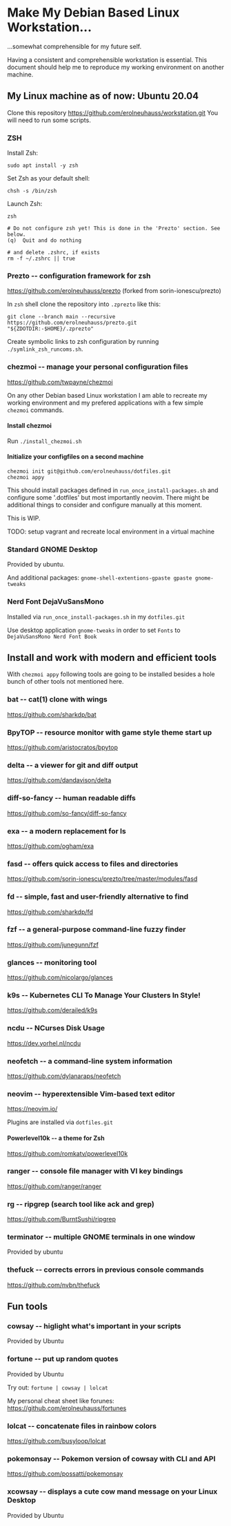 # Make My Debian Based Linux Workstation...
...somewhat comprehensible for my future self.

Having a consistent and comprehensible workstation is essential.
This document should help me to reproduce my working environment on another
machine.


## My Linux machine as of now: Ubuntu 20.04
Clone this repository https://github.com/erolneuhauss/workstation.git
You will need to run some scripts.

### ZSH
Install Zsh:
```console
sudo apt install -y zsh
```

Set Zsh as your default shell:
```console
chsh -s /bin/zsh
```

Launch Zsh:
```console
zsh

# Do not configure zsh yet! This is done in the 'Prezto' section. See below.
(q)  Quit and do nothing

# and delete .zshrc, if exists
rm -f ~/.zshrc || true
```

### Prezto -- configuration framework for zsh
https://github.com/erolneuhauss/prezto (forked from sorin-ionescu/prezto)

In `zsh` shell clone the repository into `.zprezto` like this:
```console
git clone --branch main --recursive https://github.com/erolneuhauss/prezto.git "${ZDOTDIR:-$HOME}/.zprezto"
```

Create symbolic links to zsh configuration by running `./symlink_zsh_runcoms.sh`.

### chezmoi -- manage your personal configuration files
https://github.com/twpayne/chezmoi

On any other Debian based Linux workstation I am able to recreate my working
environment and my prefered applications with a few simple `chezmoi` commands.

#### Install chezmoi
Run `./install_chezmoi.sh`

#### Initialize your configfiles on a second machine
```console
chezmoi init git@github.com/erolneuhauss/dotfiles.git
chezmoi appy
```

This should install packages defined in `run_once_install-packages.sh` and
configure some '.dotfiles' but most importantly neovim.
There might be additional things to
consider and configure manually at this moment.

This is WIP.

TODO: setup vagrant and recreate local environment in a virtual machine

### Standard GNOME Desktop
Provided by ubuntu.

And additional packages:
`gnome-shell-extentions-gpaste gpaste gnome-tweaks`


### Nerd Font DejaVuSansMono
Installed via `run_once_install-packages.sh` in my `dotfiles.git`

Use desktop application `gnome-tweaks` in order to set `Fonts` to
`DejaVuSansMono Nerd Font Book`


## Install and work with modern and efficient tools
With `chezmoi appy` following tools are going to be installed besides a hole
bunch of other tools not mentioned here.

### bat -- cat(1) clone with wings
https://github.com/sharkdp/bat


### BpyTOP -- resource monitor with game style theme start up
https://github.com/aristocratos/bpytop


### delta -- a viewer for git and diff output
https://github.com/dandavison/delta


### diff-so-fancy -- human readable diffs
https://github.com/so-fancy/diff-so-fancy


### exa -- a modern replacement for ls
https://github.com/ogham/exa


### fasd -- offers quick access to files and directories
https://github.com/sorin-ionescu/prezto/tree/master/modules/fasd


### fd -- simple, fast and user-friendly alternative to find
https://github.com/sharkdp/fd


### fzf -- a general-purpose command-line fuzzy finder
https://github.com/junegunn/fzf


### glances -- monitoring tool
https://github.com/nicolargo/glances


### k9s -- Kubernetes CLI To Manage Your Clusters In Style!
https://github.com/derailed/k9s


### ncdu -- NCurses Disk Usage
https://dev.yorhel.nl/ncdu


### neofetch -- a command-line system information
https://github.com/dylanaraps/neofetch


### neovim -- hyperextensible Vim-based text editor
https://neovim.io/

Plugins are installed via `dotfiles.git`


#### Powerlevel10k -- a theme for Zsh
https://github.com/romkatv/powerlevel10k


### ranger -- console file manager with VI key bindings
https://github.com/ranger/ranger


### rg -- ripgrep (search tool like ack and grep)
https://github.com/BurntSushi/ripgrep


### terminator -- multiple GNOME terminals in one window
Provided by ubuntu


### thefuck -- corrects errors in previous console commands
https://github.com/nvbn/thefuck


## Fun tools
### cowsay -- higlight what's important in your scripts
Provided by Ubuntu


### fortune -- put up random quotes
Provided by Ubuntu

Try out: `fortune | cowsay | lolcat`

My personal cheat sheet like forunes: https://github.com/erolneuhauss/fortunes


### lolcat -- concatenate files in rainbow colors
https://github.com/busyloop/lolcat


### pokemonsay -- Pokemon version of cowsay with CLI and API
https://github.com/possatti/pokemonsay


### xcowsay -- displays a cute cow mand message on your Linux Desktop
Provided by Ubuntu

